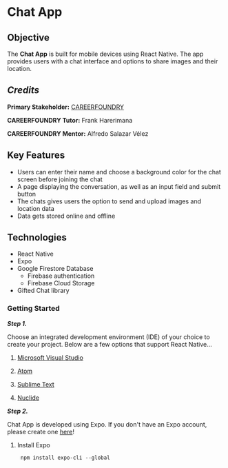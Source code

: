 # Chat App

## Objective

The **Chat App** is built for mobile devices using React Native. The app provides users with a chat interface and options to share images and their location.

## **_Credits_**

**Primary Stakeholder:** [CAREERFOUNDRY](https://careerfoundry.com/)

**CAREERFOUNDRY Tutor:** Frank Harerimana

**CAREERFOUNDRY Mentor:** Alfredo Salazar Vélez

## Key Features

- Users can enter their name and choose a background color for the chat screen before joining the chat 
- A page displaying the conversation, as well as an input field and submit button
- The chats gives users the option to send and upload images and location data
- Data gets stored online and offline

## Technologies

- React Native 
- Expo 
- Google Firestore Database
  - Firebase authentication
  - Firebase Cloud Storage
- Gifted Chat library


### Getting Started

***Step 1.***

Choose an integrated development environment (IDE) of your choice to create your project. Below are a few options that support React Native...

1. [Microsoft Visual Studio](https://visualstudio.microsoft.com/)

2. [Atom](https://atom.io/)

3. [Sublime Text](https://www.sublimetext.com/)

4. [Nuclide](https://nuclide.io/)


***Step 2.***

Chat App is developed using Expo. If you don't have an Expo account, please create one [here](https://expo.dev/)!

1. Install Expo 

        npm install expo-cli --global
